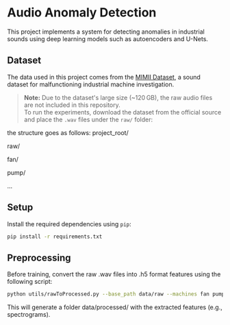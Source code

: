 # Audio Anomaly Detection

This project implements a system for detecting anomalies in industrial sounds using deep learning models such as autoencoders and U-Nets.

## Dataset

The data used in this project comes from the [MIMII Dataset](https://paperswithcode.com/paper/mimii-dataset-sound-dataset-for), a sound dataset for malfunctioning industrial machine investigation.

> **Note:** Due to the dataset's large size (~120 GB), the raw audio files are not included in this repository.  
To run the experiments, download the dataset from the official source and place the `.wav` files under the `raw/` folder:

the structure goes as follows:
project_root/

raw/

fan/

pump/

...


## Setup

Install the required dependencies using `pip`:

```bash
pip install -r requirements.txt
```


## Preprocessing
Before training, convert the raw .wav files into .h5 format features using the following script:

```bash
python utils/rawToProcessed.py --base_path data/raw --machines fan pump --noise_levels 6_dB --output_dir data/processed
```
This will generate a folder data/processed/ with the extracted features (e.g., spectrograms).
